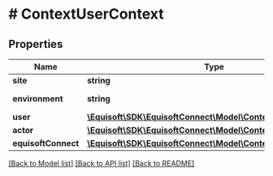 # # ContextUserContext

## Properties

Name | Type | Description | Notes
------------ | ------------- | ------------- | -------------
**site** | **string** | Site name |
**environment** | **string** | Environment name |
**user** | [**\Equisoft\SDK\EquisoftConnect\Model\ContextUser**](ContextUser.md) |  |
**actor** | [**\Equisoft\SDK\EquisoftConnect\Model\ContextActor**](ContextActor.md) |  | [optional]
**equisoftConnect** | [**\Equisoft\SDK\EquisoftConnect\Model\ContextEquisoftConnect**](ContextEquisoftConnect.md) |  |

[[Back to Model list]](../../README.md#models) [[Back to API list]](../../README.md#endpoints) [[Back to README]](../../README.md)
